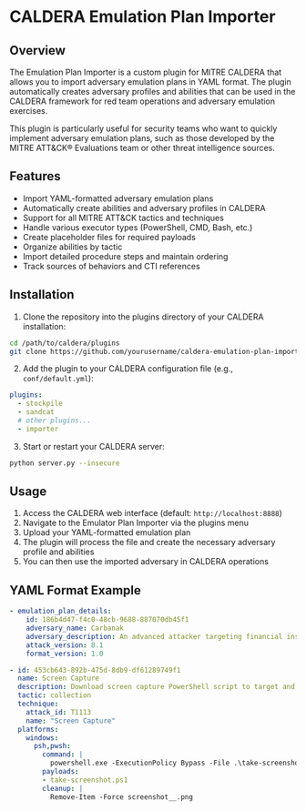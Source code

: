 # CALDERA Emulation Plan Importer

## Overview

The Emulation Plan Importer is a custom plugin for MITRE CALDERA that allows you to import adversary emulation plans in YAML format. The plugin automatically creates adversary profiles and abilities that can be used in the CALDERA framework for red team operations and adversary emulation exercises.

This plugin is particularly useful for security teams who want to quickly implement adversary emulation plans, such as those developed by the MITRE ATT&CK® Evaluations team or other threat intelligence sources.

## Features

- Import YAML-formatted adversary emulation plans
- Automatically create abilities and adversary profiles in CALDERA
- Support for all MITRE ATT&CK tactics and techniques
- Handle various executor types (PowerShell, CMD, Bash, etc.)
- Create placeholder files for required payloads
- Organize abilities by tactic
- Import detailed procedure steps and maintain ordering
- Track sources of behaviors and CTI references

## Installation

1. Clone the repository into the plugins directory of your CALDERA installation:

```bash
cd /path/to/caldera/plugins
git clone https://github.com/yourusername/caldera-emulation-plan-importer.git importer
```

2. Add the plugin to your CALDERA configuration file (e.g., `conf/default.yml`):

```yaml
plugins:
  - stockpile
  - sandcat
  # other plugins...
  - importer
```

3. Start or restart your CALDERA server:

```bash
python server.py --insecure
```

## Usage

1. Access the CALDERA web interface (default: `http://localhost:8888`)
2. Navigate to the Emulator Plan Importer via the plugins menu
3. Upload your YAML-formatted emulation plan
4. The plugin will process the file and create the necessary adversary profile and abilities
5. You can then use the imported adversary in CALDERA operations

## YAML Format Example

```yaml
- emulation_plan_details:
    id: 186b4d47-f4c0-48cb-9688-887070db45f1
    adversary_name: Carbanak
    adversary_description: An advanced attacker targeting financial institutions
    attack_version: 8.1
    format_version: 1.0

- id: 453cb643-892b-475d-8db9-df61289749f1
  name: Screen Capture
  description: Download screen capture PowerShell script to target and execute
  tactic: collection
  technique:
    attack_id: T1113
    name: "Screen Capture"
  platforms:
    windows:
      psh,pwsh:
        command: |
          powershell.exe -ExecutionPolicy Bypass -File .\take-screenshot.ps1
        payloads:
        - take-screenshot.ps1
        cleanup: |
          Remove-Item -Force screenshot__.png
```
